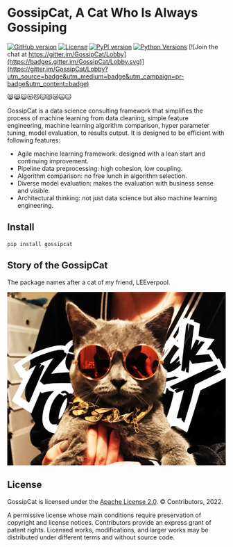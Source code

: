 GossipCat, A Cat Who Is Always Gossiping
========================================

[![GitHub version](https://badge.fury.io/gh/Ewen2015%2FGossipCat.svg)](https://badge.fury.io/gh/Ewen2015%2FGossipCat)
[![License](https://img.shields.io/badge/License-Apache%202.0-blue.svg)](https://opensource.org/licenses/Apache-2.0)
[![PyPI version](https://badge.fury.io/py/gossipcat.svg)](https://badge.fury.io/py/gossipcat)
[![Python Versions](https://img.shields.io/pypi/pyversions/gossipcat.svg)](https://pypi.python.org/pypi/gossipcat)
[![Join the chat at https://gitter.im/GossipCat/Lobby](https://badges.gitter.im/GossipCat/Lobby.svg)](https://gitter.im/GossipCat/Lobby?utm_source=badge&utm_medium=badge&utm_campaign=pr-badge&utm_content=badge)

😸😹😺😻😼😽😾😿🙀🐱

GossipCat is a data science consulting framework that simplifies the process of machine learning from data cleaning, simple feature engineering, machine learning algorithm comparison, hyper parameter tuning, model evaluation, to results output. It is designed to be efficient with following features:

- Agile machine learning framework: designed with a lean start and continuing improvement.
- Pipeline data preprocessing: high cohesion, low coupling.
- Algorithm comparison: no free lunch in algorithm selection.
- Diverse model evaluation: makes the evaluation with business sense and visible. 
- Architectural thinking: not just data science but also machine learning engineering.

Install
----------------------

```shell
pip install gossipcat
```

Story of the GossipCat
----------------------

The package names after a cat of my friend, LEEverpool. 

<img src="https://raw.githubusercontent.com/Ewen2015/GossipCat/master/GossipCat.jpeg">


License
-------

GossipCat is licensed under the [Apache License 2.0](https://github.com/Ewen2015/GossipCat/blob/master/LICENSE). © Contributors, 2022.

A permissive license whose main conditions require preservation of copyright and license notices. Contributors provide an express grant of patent rights. Licensed works, modifications, and larger works may be distributed under different terms and without source code.
